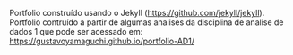 Portfolio construído usando o Jekyll (https://github.com/jekyll/jekyll).
Portfolio contruído a partir de algumas analises da disciplina de analise de dados 1 que pode ser acessado em: https://gustavoyamaguchi.github.io/portfolio-AD1/
